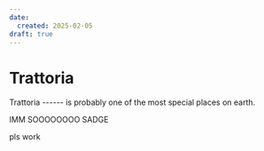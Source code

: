 ```yaml
---
date:
  created: 2025-02-05
draft: true
---
```


# Trattoria

Trattoria ------ is probably one of the most special places on earth.


IMM SOOOOOOOO SADGE

pls work